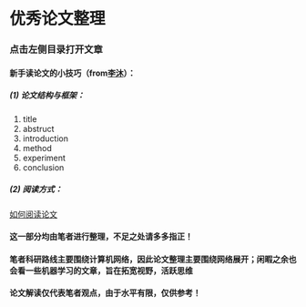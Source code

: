 # 优秀论文整理

### 点击左侧目录打开文章

#### 新手读论文的小技巧（from[李沐](https://zh.wikipedia.org/zh-sg/李沐_(科学家))）：
##### (1) 论文结构与框架：     
1. title                     
2. abstruct             
3. introduction                   
4. method                            
5. experiment
6. conclusion     
##### (2) 阅读方式：
[如何阅读论文](https://www.bilibili.com/video/BV1H44y1t75x/?spm_id_from=333.999.0.0&vd_source=8a3dd36862125e80dc439254ef65d959)


#### 这一部分均由笔者进行整理，不足之处请多多指正！

#### 笔者科研路线主要围绕计算机网络，因此论文整理主要围绕网络展开；闲暇之余也会看一些机器学习的文章，旨在拓宽视野，活跃思维

#### 论文解读仅代表笔者观点，由于水平有限，仅供参考！